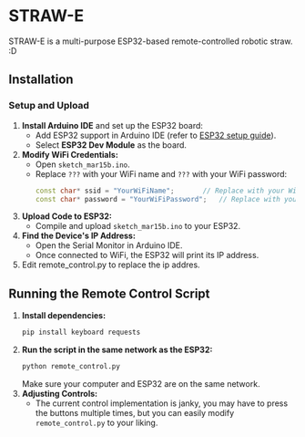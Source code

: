 # STRAW-E

STRAW-E is a multi-purpose ESP32-based remote-controlled robotic straw. :D

## Installation

### Setup and Upload
1. **Install Arduino IDE** and set up the ESP32 board:
   - Add ESP32 support in Arduino IDE (refer to [ESP32 setup guide](https://docs.espressif.com/projects/arduino-esp32/en/latest/)).
   - Select **ESP32 Dev Module** as the board.
2. **Modify WiFi Credentials:**
   - Open `sketch_mar15b.ino`.
   - Replace `???` with your WiFi name and `???` with your WiFi password:
     ```cpp
     const char* ssid = "YourWiFiName";       // Replace with your WiFi network name
     const char* password = "YourWiFiPassword";   // Replace with your WiFi password
     ```
3. **Upload Code to ESP32:**
   - Compile and upload `sketch_mar15b.ino` to your ESP32.
4. **Find the Device's IP Address:**
   - Open the Serial Monitor in Arduino IDE.
   - Once connected to WiFi, the ESP32 will print its IP address.
5. Edit remote_control.py to replace the ip addres.

## Running the Remote Control Script
1. **Install dependencies:**
   ```sh
   pip install keyboard requests
   ```
2. **Run the script in the same network as the ESP32:**
   ```sh
   python remote_control.py
   ```
   Make sure your computer and ESP32 are on the same network.
3. **Adjusting Controls:**
   - The current control implementation is janky, you may have to press the buttons multiple times, but you can easily modify `remote_control.py` to your liking.

